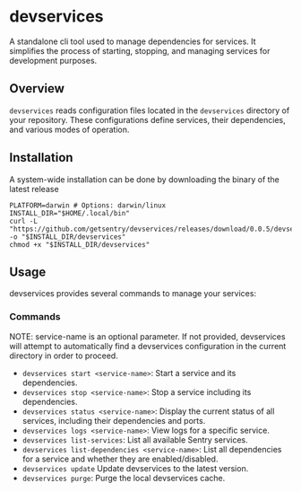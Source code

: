 # devservices

A standalone cli tool used to manage dependencies for services. It simplifies the process of starting, stopping, and managing services for development purposes.

## Overview

`devservices` reads configuration files located in the `devservices` directory of your repository. These configurations define services, their dependencies, and various modes of operation.

## Installation

A system-wide installation can be done by downloading the binary of the latest release

```
PLATFORM=darwin # Options: darwin/linux
INSTALL_DIR="$HOME/.local/bin"
curl -L "https://github.com/getsentry/devservices/releases/download/0.0.5/devservices-$PLATFORM" -o "$INSTALL_DIR/devservices"
chmod +x "$INSTALL_DIR/devservices"
```

## Usage

devservices provides several commands to manage your services:

### Commands

NOTE: service-name is an optional parameter. If not provided, devservices will attempt to automatically find a devservices configuration in the current directory in order to proceed.

- `devservices start <service-name>`: Start a service and its dependencies.
- `devservices stop <service-name>`: Stop a service including its dependencies.
- `devservices status <service-name>`: Display the current status of all services, including their dependencies and ports.
- `devservices logs <service-name>`: View logs for a specific service.
- `devservices list-services`: List all available Sentry services.
- `devservices list-dependencies <service-name>`: List all dependencies for a service and whether they are enabled/disabled.
- `devservices update` Update devservices to the latest version.
- `devservices purge`: Purge the local devservices cache.
